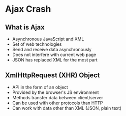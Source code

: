 # Ajax Crash

## What is Ajax
- Asynchronous JavaScript and XML
- Set of web technologies
- Send and receive data asynchronously
- Does not interfere with current web page
- JSON has replaced XML for the most part

## XmlHttpRequest (XHR) Object
- API in the form of an object
- Provided by the browser's JS environment
- Methods transfer data between client/server
- Can be used with other protocols than HTTP
- Can work with data other than XML (JSON, plain text)